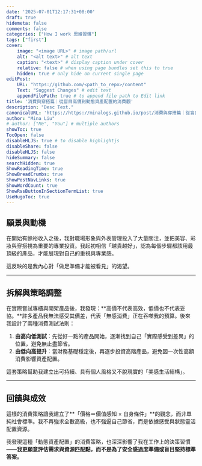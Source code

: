 ```yaml
---
date: '2025-07-01T12:17:31+08:00'
draft: true
hidemeta: false
comments: false
categories: ["How I work 思維習慣"]
tags: ["first"]
cover:
    image: "<image URL>" # image path/url
    alt: "<alt text>" # alt text
    caption: "<text>" # display caption under cover
    relative: false # when using page bundles set this to true
    hidden: true # only hide on current single page
editPost:
    URL: "https://github.com/<path_to_repo>/content"
    Text: "Suggest Changes" # edit text
    appendFilePath: true # to append file path to Edit link
title: '消費與穿搭篇｜從盲目高價到動態資產配置的消費觀'
description: "Desc Text."
canonicalURL: 'https://https://minalogs.github.io/post/消費與穿搭篇｜從盲目高價到動態資產配置的消費觀'
author: "Mina Liu"
# author: ["Me", "You"] # multiple authors
showToc: true
TocOpen: false
disableHLJS: true # to disable highlightjs
disableShare: false
disableHLJS: false
hideSummary: false
searchHidden: true
ShowReadingTime: true
ShowBreadCrumbs: true
ShowPostNavLinks: true
ShowWordCount: true
ShowRssButtonInSectionTermList: true
UseHugoToc: true
---
```


## 願景與動機

在開始有餘裕收入之後，我對職場形象與外表管理投入了大量關注，並把美容、彩妝與穿搭視為重要的專業投資。我起初相信「越貴越好」，認為每個步驟都該用最頂級的產品，才能展現對自己的重視與專業感。

這反映的是我內心對「做足準備才能被看見」的渴望。

---

## 拆解與策略調整

在實際嘗試專櫃與開架產品後，我發現：\*\*高價不代表高效，低價也不代表妥協。\*\*許多產品我無法感受其價差，代表「無感消費」正在吞噬我的預算。後來我設計了兩種消費測試法則：

1. **由高向低測試**：先從好一點的產品開始，逐漸找到自己「實際感受到差異」的位置，避免無止盡節省。
2. **由低向高提升**：當財務基礎穩定後，再逐步投資高階產品，避免因一次性高額消費影響資產配置。

這套策略幫助我建立出可持續、具有個人風格又不脫現實的「美感生活結構」。

---

## 回饋與成效

這樣的消費策略讓我建立了\*\*「價格＝價值感知 × 自身條件」\*\*的觀念，而非單純社會標準。我不再強求全數高級，也不強逼自己節省，而是依據感受與狀態靈活配置資源。

我發現這種「動態資產配置」的消費策略，也深深影響了我在工作上的決策習慣——**我更願意評估需求與資源匹配點，而不是為了安全感過度準備或盲目堅持標準答案。**